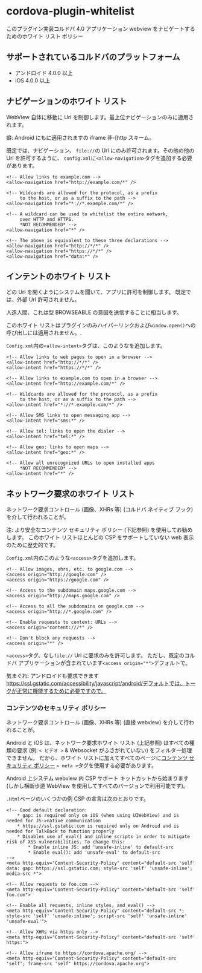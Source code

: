<!--
# license: Licensed to the Apache Software Foundation (ASF) under one
#         or more contributor license agreements.  See the NOTICE file
#         distributed with this work for additional information
#         regarding copyright ownership.  The ASF licenses this file
#         to you under the Apache License, Version 2.0 (the
#         "License"); you may not use this file except in compliance
#         with the License.  You may obtain a copy of the License at
#
#           http://www.apache.org/licenses/LICENSE-2.0
#
#         Unless required by applicable law or agreed to in writing,
#         software distributed under the License is distributed on an
#         "AS IS" BASIS, WITHOUT WARRANTIES OR CONDITIONS OF ANY
#         KIND, either express or implied.  See the License for the
#         specific language governing permissions and limitations
#         under the License.
-->

# cordova-plugin-whitelist

このプラグイン実装コルドバ 4.0 アプリケーション webview をナビゲートするためのホワイト リスト ポリシー

## サポートされているコルドバのプラットフォーム

  * アンドロイド 4.0.0 以上
  * iOS 4.0.0 以上

## ナビゲーションのホワイト リスト

WebView 自体に移動に Url を制御します。最上位ナビゲーションのみに適用されます。

癖: Android にもに適用されますの iframe 非-[http スキーム。

既定では、ナビゲーション、 `file://`の Url にのみ許可されます。その他の他の Url を許可するように、 `config.xml`に`<allow-navigation>`タグを追加する必要があります。

    <!-- Allow links to example.com -->
    <allow-navigation href="http://example.com/*" />

    <!-- Wildcards are allowed for the protocol, as a prefix
         to the host, or as a suffix to the path -->
    <allow-navigation href="*://*.example.com/*" />

    <!-- A wildcard can be used to whitelist the entire network,
         over HTTP and HTTPS.
         *NOT RECOMMENDED* -->
    <allow-navigation href="*" />

    <!-- The above is equivalent to these three declarations -->
    <allow-navigation href="http://*/*" />
    <allow-navigation href="https://*/*" />
    <allow-navigation href="data:*" />


## インテントのホワイト リスト

どの Url を開くようにシステムを聞いて、アプリに許可を制御します。 既定では、外部 Url 許可されません。

人造人間、これは型 BROWSEABLE の意図を送信することに相当します。

このホワイト リストはプラグインのみハイパーリンクおよび`window.open()`への呼び出しには適用されません。.

`Config.xml`内の`<allow-intent>`タグは、このようなを追加します。

    <!-- Allow links to web pages to open in a browser -->
    <allow-intent href="http://*/*" />
    <allow-intent href="https://*/*" />

    <!-- Allow links to example.com to open in a browser -->
    <allow-intent href="http://example.com/*" />

    <!-- Wildcards are allowed for the protocol, as a prefix
         to the host, or as a suffix to the path -->
    <allow-intent href="*://*.example.com/*" />

    <!-- Allow SMS links to open messaging app -->
    <allow-intent href="sms:*" />

    <!-- Allow tel: links to open the dialer -->
    <allow-intent href="tel:*" />

    <!-- Allow geo: links to open maps -->
    <allow-intent href="geo:*" />

    <!-- Allow all unrecognized URLs to open installed apps
         *NOT RECOMMENDED* -->
    <allow-intent href="*" />


## ネットワーク要求のホワイト リスト

ネットワーク要求コントロール (画像、XHRs 等) (コルドバ ネイティブ フック) を介して行われることが。

注: より安全なコンテンツ セキュリティ ポリシー (下記参照) を使用してお勧めします。 このホワイト リストほとんどの CSP をサポートしていない web 表示のために歴史的です。

`Config.xml`内のこのような`<access>`タグを追加します。

    <!-- Allow images, xhrs, etc. to google.com -->
    <access origin="http://google.com" />
    <access origin="https://google.com" />

    <!-- Access to the subdomain maps.google.com -->
    <access origin="http://maps.google.com" />

    <!-- Access to all the subdomains on google.com -->
    <access origin="http://*.google.com" />

    <!-- Enable requests to content: URLs -->
    <access origin="content:///*" />

    <!-- Don't block any requests -->
    <access origin="*" />


`<access>`タグ、なし`file://` Url に要求のみを許可します。 ただし、既定のコルドバ アプリケーションが含まれています`<access origin="*">`デフォルトで。

気まぐれ: アンドロイドも要求できます https://ssl.gstatic.com/accessibility/javascript/android/デフォルトでは、トークが正常に機能するために必要ですので。

### コンテンツのセキュリティ ポリシー

ネットワーク要求コントロール (画像、XHRs 等) (直接 webview) を介して行われることが。

Android と iOS は、ネットワーク要求ホワイト リスト (上記参照) はすべての種類の要求 (例: `< ビデオ >` & Websocket がふさがれていない) をフィルター処理できません。 だから、ホワイト リストに加えてすべてのページに[コンテンツ セキュリティ ポリシー](http://content-security-policy.com/) `< meta >`タグを使用する必要があります。

Android 上システム webview 内 CSP サポート キットカットから始まります (しかし横断歩道 WebView を使用してすべてのバージョンで利用可能です)。

`.Html`ページのいくつかの例 CSP の宣言は次のとおりです。

    <!-- Good default declaration:
        * gap: is required only on iOS (when using UIWebView) and is needed for JS->native communication
        * https://ssl.gstatic.com is required only on Android and is needed for TalkBack to function properly
        * Disables use of eval() and inline scripts in order to mitigate risk of XSS vulnerabilities. To change this:
            * Enable inline JS: add 'unsafe-inline' to default-src
            * Enable eval(): add 'unsafe-eval' to default-src
    -->
    <meta http-equiv="Content-Security-Policy" content="default-src 'self' data: gap: https://ssl.gstatic.com; style-src 'self' 'unsafe-inline'; media-src *">

    <!-- Allow requests to foo.com -->
    <meta http-equiv="Content-Security-Policy" content="default-src 'self' foo.com">

    <!-- Enable all requests, inline styles, and eval() -->
    <meta http-equiv="Content-Security-Policy" content="default-src *; style-src 'self' 'unsafe-inline'; script-src 'self' 'unsafe-inline' 'unsafe-eval'">

    <!-- Allow XHRs via https only -->
    <meta http-equiv="Content-Security-Policy" content="default-src 'self' https:">

    <!-- Allow iframe to https://cordova.apache.org/ -->
    <meta http-equiv="Content-Security-Policy" content="default-src 'self'; frame-src 'self' https://cordova.apache.org">